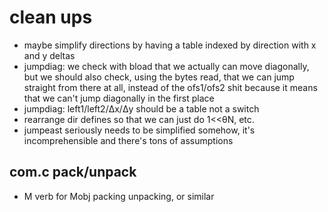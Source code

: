 # clean ups

- maybe simplify directions by having a table indexed by direction
	with x and y deltas
- jumpdiag: we check with bload that we actually can move diagonally,
but we should also check, using the bytes read, that we can jump
straight from there at all, instead of the ofs1/ofs2 shit
	because it means that we can't jump diagonally in the first
	place
- jumpdiag: left1/left2/Δx/Δy should be a table not a switch
- rearrange dir defines so that we can just do 1<<θN, etc.
- jumpeast seriously needs to be simplified somehow, it's
incomprehensible and there's tons of assumptions

## com.c pack/unpack
- M verb for Mobj packing unpacking, or similar
